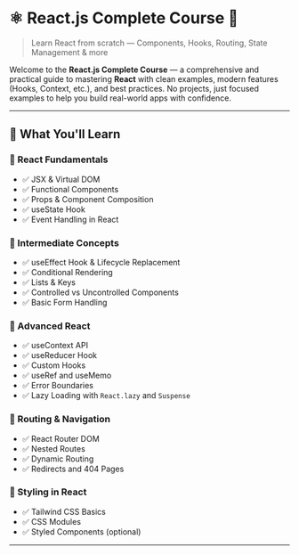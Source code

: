# ⚛️ React.js Complete Course 📘  
> Learn React from scratch — Components, Hooks, Routing, State Management & more

Welcome to the **React.js Complete Course** — a comprehensive and practical guide to mastering **React** with clean examples, modern features (Hooks, Context, etc.), and best practices. No projects, just focused examples to help you build real-world apps with confidence.

---

## 🚀 What You'll Learn

### 🔹 React Fundamentals
- ✅ JSX & Virtual DOM
- ✅ Functional Components
- ✅ Props & Component Composition
- ✅ useState Hook
- ✅ Event Handling in React

### 🔹 Intermediate Concepts
- ✅ useEffect Hook & Lifecycle Replacement
- ✅ Conditional Rendering
- ✅ Lists & Keys
- ✅ Controlled vs Uncontrolled Components
- ✅ Basic Form Handling

### 🔹 Advanced React
- ✅ useContext API
- ✅ useReducer Hook
- ✅ Custom Hooks
- ✅ useRef and useMemo
- ✅ Error Boundaries
- ✅ Lazy Loading with `React.lazy` and `Suspense`

### 🔹 Routing & Navigation
- ✅ React Router DOM
- ✅ Nested Routes
- ✅ Dynamic Routing
- ✅ Redirects and 404 Pages

### 🔹 Styling in React
- ✅ Tailwind CSS Basics
- ✅ CSS Modules
- ✅ Styled Components (optional)

---



